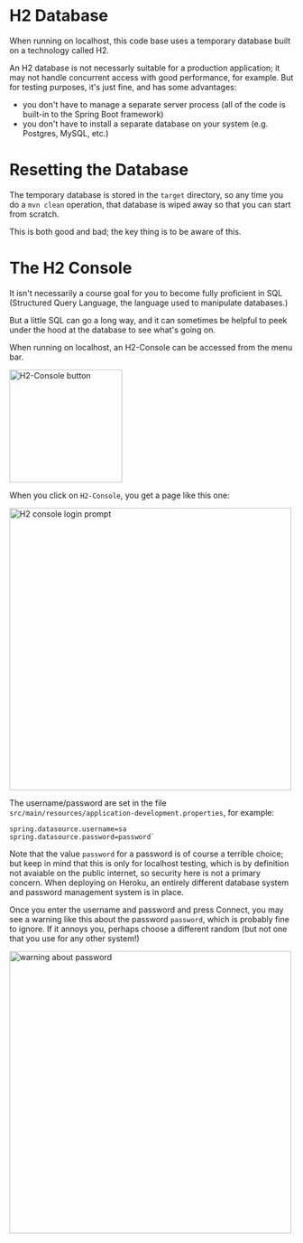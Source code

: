 # H2 Database

When running on localhost, this code base uses a temporary database built on a technology called H2.

An H2 database is not necessarly suitable for a production application; it may not handle concurrent access with
good performance, for example.  But for testing purposes, it's just fine, and has some advantages:

* you don't have to manage a separate server process (all of the code is built-in to the Spring Boot framework)
* you don't have to install a separate database on your system (e.g. Postgres, MySQL, etc.)

# Resetting the Database

The temporary database is stored in the `target` directory, so any time you do a `mvn clean` operation, that database is wiped away
so that you can start from scratch.

This is both good and bad; the key thing is to be aware of this.

# The H2 Console

It isn't necessarily a course goal for you to become fully proficient in SQL (Structured Query Language, the language used to manipulate databases.)

But a little SQL can go a long way, and it can sometimes be helpful to peek under the hood at the database to see what's going on.

When running on localhost, an H2-Console can be accessed from the menu bar.  

<img alt="H2-Console button" img="https://user-images.githubusercontent.com/1119017/150202561-c945edc9-ec67-4d13-aa20-029521905ef2.png" width="200" />

When you click on `H2-Console`, you get a page like this one:


<img alt="H2 console login prompt" src="https://user-images.githubusercontent.com/1119017/150202636-31c4c579-cb15-4add-a4e9-37fd7d3a6c3e.png" width="500" />

The username/password are set in the file `src/main/resources/application-development.properties`, for example:

```
spring.datasource.username=sa
spring.datasource.password=password`
```

Note that the value `password` for a password is of course a terrible choice; but keep in mind that this is only for localhost testing, 
which is by definition not avaiable on the public internet, so security here is not a primary concern.  When deploying on Heroku, an entirely
different database system and password management system is in place.

Once you enter the username and password and press Connect, you may see a warning like this about the password `password`, which is probably fine to ignore.
If it annoys you, perhaps choose a different random (but not one that you use for any other system!)


<img alt="warning about password" src="https://user-images.githubusercontent.com/1119017/150203204-6ba97002-74df-4f0f-a7ba-239eaf659a6f.png" width="500" />
